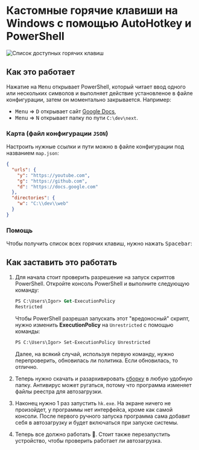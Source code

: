 # Кастомные горячие клавиши на Windows с помощью AutoHotkey и PowerShell

![Список доступных горячих клавиш](https://i.imgur.com/qg0UC72.png)

## Как это работает

Нажатие на <kbd>Menu</kbd> открывает PowerShell, который читает ввод одного или нескольких символов и выполняет действие установленое в файле конфигурации, затем он моментально закрывается. Например:

- <kbd>Menu</kbd> => <kbd>D</kbd> открывает сайт [Google Docs](https://docs.google.com),
- <kbd>Menu</kbd> => <kbd>N</kbd> открывает папку по пути `C:\dev\next`.

### Карта (файл конфигурации `JSON`)

Настроить нужные ссылки и пути можно в файле конфигурации под названием `map.json`:

```json
{
  "urls": {
    "y": "https://youtube.com",
    "g": "https://github.com",
    "d": "https://docs.google.com"
  },
  "directories": {
    "w": "C:\\dev\\web"
  }
}
```

### Помощь

Чтобы получить список всех горячих клавиш, нужно нажать <kbd>Spacebar</kbd>:

## Как заставить это работать

1. Для начала стоит проверить разрешение на запуск скриптов PowerShell. Откройте консоль PowerShell и выполните следующую команду:

   ```ps
   PS C:\Users\Igor> Get-ExecutionPolicy
   Restricted
   ```

   Чтобы PowerShell разрешал запускать этот "вредоносный" скрипт, нужно изменить **ExecutionPolicy** на `Unrestricted` с помощью команды:

   ```ps
   PS C:\Users\Igor> Set-ExecutionPolicy Unrestricted
   ```

   Далее, на всякий случай, используя первую команду, нужно перепроверить, обновилась ли политика. Если обновилась, то отлично.

2. Теперь нужно скачать и разархивировать [сборку](https://github.com/piscopancer/hotkeys/releases/download/release/hotkeys-v1.0.0.rar) в любую удобную папку. Антивирус может ругаться, потому что программа изменяет файлы реестра для автозагрузки.

3. Наконец нужно 1 раз запустить `hk.exe`. На экране ничего не произойдет, у программы нет интерфейса, кроме как самой консоли. После первого ручного запуска программа сама добавит себя в автозагрузку и будет включаться при запуске системы.
4. Теперь все должно работать 🎉. Стоит также перезапустить устройство, чтобы проверить работает ли автозагрузка.
